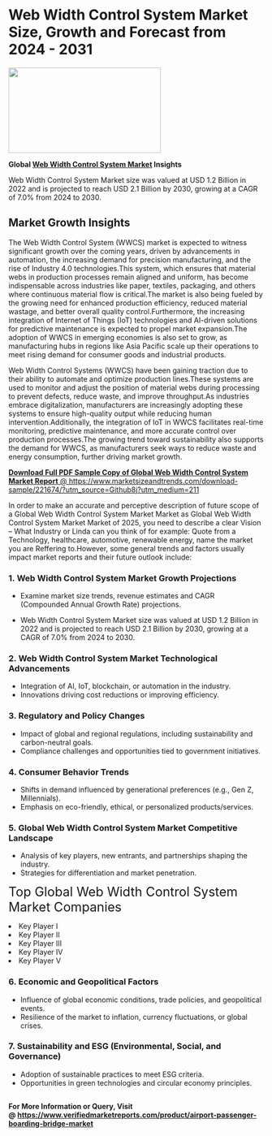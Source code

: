 <H1>Web Width Control System Market Size, Growth and Forecast from 2024 - 2031</H1><img class="aligncenter size-medium wp-image-584254" src="https://thirdeyenews.in/wp-content/uploads/2024/09/Global-Market-Research-300x168.jpeg" alt="" width="300" height="168" /><p><strong>Global&nbsp;<a href="https://www.marketsizeandtrends.com/download-sample/221674/?utm_source=Github8j?utm_medium=211">Web Width Control System Market</a> Insights</strong></p><p>Web Width Control System Market size was valued at USD 1.2 Billion in 2022 and is projected to reach USD 2.1 Billion by 2030, growing at a CAGR of 7.0% from 2024 to 2030.</p><p><h2>Market Growth Insights</h2> <p>The Web Width Control System (WWCS) market is expected to witness significant growth over the coming years, driven by advancements in automation, the increasing demand for precision manufacturing, and the rise of Industry 4.0 technologies.This system, which ensures that material webs in production processes remain aligned and uniform, has become indispensable across industries like paper, textiles, packaging, and others where continuous material flow is critical.The market is also being fueled by the growing need for enhanced production efficiency, reduced material wastage, and better overall quality control.Furthermore, the increasing integration of Internet of Things (IoT) technologies and AI-driven solutions for predictive maintenance is expected to propel market expansion.The adoption of WWCS in emerging economies is also set to grow, as manufacturing hubs in regions like Asia Pacific scale up their operations to meet rising demand for consumer goods and industrial products.</p> <p><a href="#"></a></p> <p>Web Width Control Systems (WWCS) have been gaining traction due to their ability to automate and optimize production lines.These systems are used to monitor and adjust the position of material webs during processing to prevent defects, reduce waste, and improve throughput.As industries embrace digitalization, manufacturers are increasingly adopting these systems to ensure high-quality output while reducing human intervention.Additionally, the integration of IoT in WWCS facilitates real-time monitoring, predictive maintenance, and more accurate control over production processes.The growing trend toward sustainability also supports the demand for WWCS, as manufacturers seek ways to reduce waste and energy consumption, further driving market growth.</p> <p><a href="#"></p><p><span class=""><strong>Download Full PDF Sample Copy of Global Web Width Control System Market Report</strong> @ <a href="https://www.marketsizeandtrends.com/download-sample/221674/?utm_source=Github8j?utm_medium=211" target="_blank">https://www.marketsizeandtrends.com/download-sample/221674/?utm_source=Github8j?utm_medium=211</a></span></p><p>In order to make an accurate and perceptive description of future scope of a Global&nbsp;Web Width Control System Market Market as Global&nbsp;Web Width Control System Market Market of 2025, you need to describe a clear Vision &ndash; What Industry or Linda can you think of for example: Quote from a Technology, healthcare, automotive, renewable energy, name the market you are Reffering to.However, some general trends and factors usually impact market reports and their future outlook include:</p><h3>1.&nbsp;<strong>Web Width Control System Market Growth Projections</strong></h3><ul><li>Examine market size trends, revenue estimates and CAGR (Compounded Annual Growth Rate) projections.</li><li><p>Web Width Control System Market size was valued at USD 1.2 Billion in 2022 and is projected to reach USD 2.1 Billion by 2030, growing at a CAGR of 7.0% from 2024 to 2030.</p></li></ul><h3>2.&nbsp;<strong>Web Width Control System Market Technological Advancements</strong></h3><ul><li>Integration of AI, IoT, blockchain, or automation in the industry.</li><li>Innovations driving cost reductions or improving efficiency.</li></ul><h3>3.&nbsp;<strong>Regulatory and Policy Changes</strong></h3><ul><li>Impact of global and regional regulations, including sustainability and carbon-neutral goals.</li><li>Compliance challenges and opportunities tied to government initiatives.</li></ul><h3>4.&nbsp;<strong>Consumer Behavior Trends</strong></h3><ul><li>Shifts in demand influenced by generational preferences (e.g., Gen Z, Millennials).</li><li>Emphasis on eco-friendly, ethical, or personalized products/services.</li></ul><h3>5.&nbsp;<strong>Global Web Width Control System Market Competitive Landscape</strong></h3><ul><li>Analysis of key players, new entrants, and partnerships shaping the industry.</li><li>Strategies for differentiation and market penetration.</li></ul><p data-pm-slice="1 1 []"><span style="color: inherit; font-family: inherit; font-size: 25px;">Top Global Web Width Control System Market Companies</span></p><div class="" data-test-id=""><p><li>Key Player I</li><li> Key Player II</li><li> Key Player III</li><li> Key Player IV</li><li> Key Player V</li></p></div><h3>6.&nbsp;<strong>Economic and Geopolitical Factors</strong></h3><ul><li>Influence of global economic conditions, trade policies, and geopolitical events.</li><li>Resilience of the market to inflation, currency fluctuations, or global crises.</li></ul><h3>7.&nbsp;<strong>Sustainability and ESG (Environmental, Social, and Governance)</strong></h3><ul><li>Adoption of sustainable practices to meet ESG criteria.</li><li>Opportunities in green technologies and circular economy principles.</li></ul><h2><strong style="font-size: 14px;">For More Information or Query, Visit @&nbsp;</strong><a style="background-color: #ffffff; font-size: 14px;" href="https://www.marketsizeandtrends.com/report/web-width-control-system-market/" target="_blank">https://www.verifiedmarketreports.com/product/airport-passenger-boarding-bridge-market</a></h2>